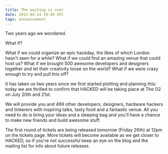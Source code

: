 ```yaml
---
title: The waiting is over
date: 2013-04-24 19:49 UTC
tags: announcement
---
```


Two years ago we wondered.

What if?

What if we could organize an epic hackday, the likes of which London hasn't seen for a while? What if we could find an amazing venue that could host us? What if we brought 500 awesome developers and designers together and let their creativity loose on the world? What if we were crazy enough to try and pull this off?

It has taken us two years since we first started plotting and planning this: today we are thrilled to confirm that HACKED will be taking place at The O2 on July 20th and 21st.

We will provide you and 499 other developers, designers, hardware hackers and tinkerers with inspiring talks, tasty food and a fantastic venue. All you need to do is bring your ideas and a sleeping bag and you'll have a chance to make new friends and build awesome stuff.

The first round of tickets are being released tomorrow (Friday 26th) at 12pm on the tickets page. More tickets will become available as we get closer to HACKED, so if you're not successful keep an eye on the blog and the mailing list for info about future releases.
